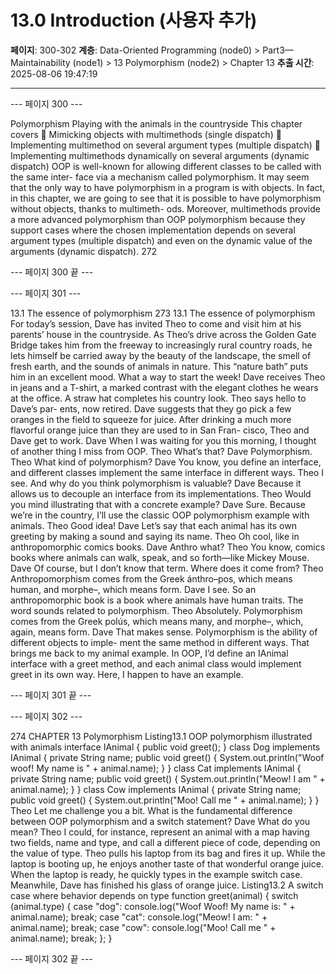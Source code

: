 # 13.0 Introduction (사용자 추가)

**페이지**: 300-302
**계층**: Data-Oriented Programming (node0) > Part3—Maintainability (node1) > 13 Polymorphism (node2) > Chapter 13
**추출 시간**: 2025-08-06 19:47:19

---


--- 페이지 300 ---

Polymorphism
Playing with the animals
in the countryside
This chapter covers
 Mimicking objects with multimethods (single
dispatch)
 Implementing multimethod on several argument
types (multiple dispatch)
 Implementing multimethods dynamically on
several arguments (dynamic dispatch)
OOP is well-known for allowing different classes to be called with the same inter-
face via a mechanism called polymorphism. It may seem that the only way to have
polymorphism in a program is with objects. In fact, in this chapter, we are going to
see that it is possible to have polymorphism without objects, thanks to multimeth-
ods. Moreover, multimethods provide a more advanced polymorphism than OOP
polymorphism because they support cases where the chosen implementation
depends on several argument types (multiple dispatch) and even on the dynamic
value of the arguments (dynamic dispatch).
272

--- 페이지 300 끝 ---


--- 페이지 301 ---

13.1 The essence of polymorphism 273
13.1 The essence of polymorphism
For today’s session, Dave has invited Theo to come and visit him at his parents’ house in
the countryside. As Theo’s drive across the Golden Gate Bridge takes him from the freeway
to increasingly rural country roads, he lets himself be carried away by the beauty of the
landscape, the smell of fresh earth, and the sounds of animals in nature. This “nature
bath” puts him in an excellent mood. What a way to start the week!
Dave receives Theo in jeans and a T-shirt, a marked contrast with the elegant clothes he
wears at the office. A straw hat completes his country look. Theo says hello to Dave’s par-
ents, now retired. Dave suggests that they go pick a few oranges in the field to squeeze for
juice. After drinking a much more flavorful orange juice than they are used to in San Fran-
cisco, Theo and Dave get to work.
Dave When I was waiting for you this morning, I thought of another thing I miss
from OOP.
Theo What’s that?
Dave Polymorphism.
Theo What kind of polymorphism?
Dave You know, you define an interface, and different classes implement the same
interface in different ways.
Theo I see. And why do you think polymorphism is valuable?
Dave Because it allows us to decouple an interface from its implementations.
Theo Would you mind illustrating that with a concrete example?
Dave Sure. Because we’re in the country, I’ll use the classic OOP polymorphism
example with animals.
Theo Good idea!
Dave Let’s say that each animal has its own greeting by making a sound and saying
its name.
Theo Oh cool, like in anthropomorphic comics books.
Dave Anthro what?
Theo You know, comics books where animals can walk, speak, and so forth—like
Mickey Mouse.
Dave Of course, but I don’t know that term. Where does it come from?
Theo Anthropomorphism comes from the Greek ánthro–pos, which means human, and
morphe–, which means form.
Dave I see. So an anthropomorphic book is a book where animals have human traits.
The word sounds related to polymorphism.
Theo Absolutely. Polymorphism comes from the Greek polús, which means many, and
morphe–, which, again, means form.
Dave That makes sense. Polymorphism is the ability of different objects to imple-
ment the same method in different ways. That brings me back to my animal
example. In OOP, I’d define an IAnimal interface with a greet method, and
each animal class would implement greet in its own way. Here, I happen to
have an example.

--- 페이지 301 끝 ---


--- 페이지 302 ---

274 CHAPTER 13 Polymorphism
Listing13.1 OOP polymorphism illustrated with animals
interface IAnimal {
public void greet();
}
class Dog implements IAnimal {
private String name;
public void greet() {
System.out.println("Woof woof! My name is " + animal.name);
}
}
class Cat implements IAnimal {
private String name;
public void greet() {
System.out.println("Meow! I am " + animal.name);
}
}
class Cow implements IAnimal {
private String name;
public void greet() {
System.out.println("Moo! Call me " + animal.name);
}
}
Theo Let me challenge you a bit. What is the fundamental difference between OOP
polymorphism and a switch statement?
Dave What do you mean?
Theo I could, for instance, represent an animal with a map having two fields, name
and type, and call a different piece of code, depending on the value of type.
Theo pulls his laptop from its bag and fires it up. While the laptop is booting up, he enjoys
another taste of that wonderful orange juice. When the laptop is ready, he quickly types in
the example switch case. Meanwhile, Dave has finished his glass of orange juice.
Listing13.2 A switch case where behavior depends on type
function greet(animal) {
switch (animal.type) {
case "dog":
console.log("Woof Woof! My name is: " + animal.name);
break;
case "cat":
console.log("Meow! I am: " + animal.name);
break;
case "cow":
console.log("Moo! Call me " + animal.name);
break;
};
}

--- 페이지 302 끝 ---
